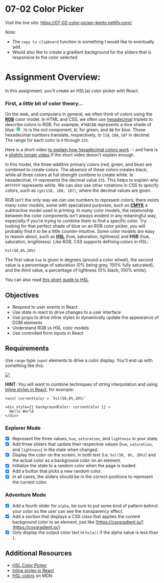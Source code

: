 # 07-02 Color Picker

Visit the live site: https://07-02-color-picker-kento.netlify.com/

_Note:_

- The `copy to clipboard` function is something I would like to eventually add.
- Would also like to create a gradient background for the sliders that is responsive to the color selected.

# Assignment Overview:

In this assignment, you'll create an HSL(a) color picker with React.

### First, a _little_ bit of color theory...

On the web, and computers in general, we often think of colors using the [**RGB**](https://en.wikipedia.org/wiki/RGB_color_model) color model. In HTML and CSS, we often use [hexadecimal](https://en.wikipedia.org/wiki/Hexadecimal) triplets to describe colors in RGB. For example, `#76BCBB` represents a nice shade of blue: <span style="display: inline-block; background-color: #76BCBB; width: 1em; height: 1em; border-radius: 0.5em"></span>. `76` is the _red_ component, `BC` for _green_, and `BB` for _blue_. Those hexadecimal numbers translate, respectively, to `118`, `188`, `187` in decimal. The range for each color is `0` through `255`.

Here is a short video [to explain how hexadecimal colors work](https://www.youtube.com/watch?v=c56x1aj2CPA) -- and here is a [slightly longer video](https://www.youtube.com/watch?v=6cJd7eyYBFs) if the short video doesn't explain enough.

In this model, the three _additive_ primary colors (red, green, and blue) are combined to create colors. The absence of these colors creates black, while all three colors at full strength combine to create white. In hexadecimal, `FF` represents the decimal value `255`. This helps to explain why `#FFFFFF` represents white. We can also use other notations in CSS to specify colors, such as `rgb(118, 188, 187)`, where the decimal values are given.

RGB isn't the only way we can use numbers to represent colors; there exists _many_ color models, some with specialized purposes, such as [**CMYK**](https://en.wikipedia.org/wiki/CMYK_color_model) a _subtractive_ model used in printing. In many color models, the relationship between the color components isn't always evident in any meaningful way, especially if you're trying to combine them to find a specific color. Try looking for that perfect shade of blue on an RGB color picker, you will probably find it to be a little counter-intuitive. Some color models are easy to reason about, such as [**HSL**](https://en.wikipedia.org/wiki/HSL_and_HSV) (hue, saturation, lightness) and **HSB** (hue, saturation, brightness). Like RGB, CSS supports defining colors in HSL:

`hsl(50,8%,20%)`

The first value `hue` is given in degrees (around a color wheel), the second value is a percentage of saturation (0% being grey, 100% fully saturated), and the third value, a percentage of lightness (0% black, 100% white).

You can also read [this short guide to HSL](https://www.nixsensor.com/what-is-hsl-color/)

## Objectives

- Respond to user events in React
- Use state in react to drive changes to a user interface
- Use props to drive inline styles to dynamically update the appearance of DOM elements
- Understand RGB vs HSL color models
- Use controlled form inputs in React

## Requirements

Use `range` type `input` elements to drive a color display. You'll end up with something like this:

![](https://raw.githubusercontent.com/suncoast-devs/handbook/master/assignments/assets/color-picker.gif)

**HINT**: You will want to combine techniques of string interpolation and using
[inline styles in React](https://reactjs.org/docs/dom-elements.html#style), for
example:

```
const currentColor = `hsl(50,8%,20%)`
```

```
<div style={{ backgroundColor: currentColor }} >
  Hello World
</div>
```

### Explorer Mode

- [x] Represent the three values, `hue`, `saturation`, and `lightness` in your state.
- [x] Add three sliders that update their respective values (`hue`, `saturation`, and `lightness`) in the state when changed.
- [x] Display the color on the screen, in both text (i.e. `hsl(50, 8%, 20%)`) and the actual color as a background color on an element.
- [x] Initialize the state to a random color when the page is loaded.
- [x] Add a button that picks a new random color.
- [x] In all cases, the sliders should be in the correct positions to represent the current color.

### Adventure Mode

- [x] Add a fourth slider for `alpha`, be sure to put some kind of pattern behind your color so the user can see the transparency effect.
- [x] Add a section that displays a CSS class that applies the current background color to an element, just like [https://cssgradient.io/](https://cssgradient.io/)
- [x] Only display the output color text in `hsla()` if the alpha value is less than `1`.

## Additional Resources

- [HSL Color Picker](http://hslpicker.com/)
- [Inline styles in React](https://reactjs.org/docs/dom-elements.html#style)
- [HSL colors](https://developer.mozilla.org/en-us/docs/web/css/color_value) on MDN
